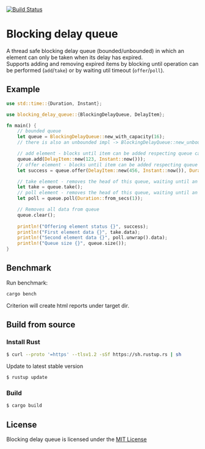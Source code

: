 [![Build Status](https://app.travis-ci.com/dejankos/blocking-delay-queue.svg?branch=main)](https://app.travis-ci.com/dejankos/blocking-delay-queue)  

# Blocking delay queue

A thread safe blocking delay queue (bounded/unbounded) in which an element can only be taken when its delay has expired.  
Supports adding and removing expired items by blocking until operation can be performed (```add```/```take```) or by waiting util timeout (```offer```/```poll```).


## Example
```rust
use std::time::{Duration, Instant};

use blocking_delay_queue::{BlockingDelayQueue, DelayItem};

fn main() {
    // bounded queue
    let queue = BlockingDelayQueue::new_with_capacity(16);
    // there is also an unbounded impl -> BlockingDelayQueue::new_unbounded()

    // add element - blocks until item can be added respecting queue capacity
    queue.add(DelayItem::new(123, Instant::now()));
    // offer element - blocks until item can be added respecting queue capacity or the specified wait time expires
    let success = queue.offer(DelayItem::new(456, Instant::now()), Duration::from_secs(1));

    // take element - removes the head of this queue, waiting until an element is available
    let take = queue.take();
    // poll element - removes the head of this queue, waiting until an element is available or the specified wait time expires
    let poll = queue.poll(Duration::from_secs(1));

    // Removes all data from queue
    queue.clear();
    
    println!("Offering element status {}", success);
    println!("First element data {}", take.data);
    println!("Second element data {}", poll.unwrap().data);
    println!("Queue size {}", queue.size());
}
```
  
## Benchmark
Run benchmark:
```bash 
cargo bench
```
Criterion will create html reports under target dir.

## Build from source
### Install Rust
```bash
$ curl --proto '=https' --tlsv1.2 -sSf https://sh.rustup.rs | sh
```
Update to latest stable version
```bash
$ rustup update
```

### Build
```bash
$ cargo build
```

## License

Blocking delay queue is licensed under the [MIT License](https://opensource.org/licenses/MIT)